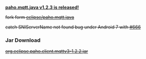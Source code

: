 [**paho.mqtt.java v1.2.3 is released!**](https://github.com/eclipse/paho.mqtt.java/releases)


~~fork form [eclipse/paho.mqtt.java](https://github.com/eclipse/paho.mqtt.java)~~

~~catch SNIServerName not found bug under Android 7 with [#666](https://github.com/eclipse/paho.mqtt.java/pull/666)~~


### Jar Download
~~[org.eclipse.paho.client.mqttv3-1.2.2.jar](https://github.com/103style/paho.mqtt.java/blob/master/jar/org.eclipse.paho.client.mqttv3-1.2.2.jar)~~
